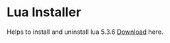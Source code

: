 # Lua Installer 

Helps to install and uninstall lua 5.3.6
[Download](https://github.com/Stellar72/lua-installer/releases/download/release/installer.exe) here.
